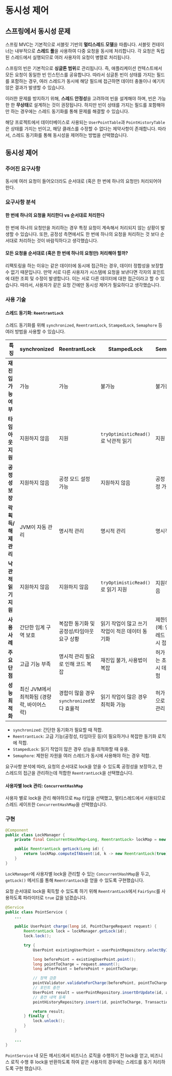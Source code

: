 # 동시성 제어

## 스프링에서 동시성 문제
스프링 MVC는 기본적으로 서블릿 기반의 **멀티스레드 모델**을 따릅니다. 
서블릿 컨테이너는 내부적으로 **스레드 풀**을 사용하여 다중 요청을 동시에 처리합니다. 
각 요청은 독립된 스레드에서 실행되므로 여러 사용자의 요청이 병렬로 처리됩니다.

스프링의 빈은 기본적으로 **싱글톤 범위**로 관리됩니다. 
즉, 애플리케이션 컨텍스트에서 모든 요청이 동일한 빈 인스턴스를 공유합니다. 
따라서 싱글톤 빈이 상태를 가지는 필드를 포함하는 경우, 여러 스레드가 동시에 해당 필드에 접근하면 데이터 충돌이나 예기치 않은 결과가 발생할 수 있습니다.

이러한 문제를 방지하기 위해, **스레드 안정성**을 고려하여 빈을 설계해야 하며, 빈은 가능한 한 **무상태**로 설계하는 것이 권장됩니다. 
하지만 빈이 상태를 가지는 필드를 포함해야만 하는 경우에는 스레드 동기화를 통해 문제를 해결할 수 있습니다.

해당 프로젝트에서 데이터베이스로 사용되는 `UserPointTable`과 `PointHistoryTable`은 상태를 가지는 빈이고, 해당 클래스를 수정할 수 없다는 제약사항이 존재합니다. 
따라서, 스레드 동기화를 통해 동시성을 제어하는 방법을 선택했습니다.

## 동시성 제어

### 주어진 요구사항

동시에 여러 요청이 들어오더라도 순서대로 (혹은 한 번에 하나의 요청만) 처리되어야 한다.

### 요구사항 분석

#### 한 번에 하나의 요청을 처리한다 vs 순서대로 처리한다

한 번에 하나의 요청만을 처리하는 경우 특정 요청이 계속해서 처리되지 않는 상황이 발생할 수 있습니다. 
또한, 공정성 측면에서도 한 번에 하나의 요청을 처리하는 것 보다 순서대로 처리하는 것이 바람직하다고 생각했습니다.

#### 모든 요청을 순서대로 (혹은 한 번에 하나의 요청만) 처리해야 할까?

리팩토링을 하는 이유는 같은 데이터에 동시에 접근하는 경우, 데이터 정합성을 보장할 수 없기 때문입니다. 
만약 서로 다른 사용자가 시스템에 요청을 보낸다면 각자의 포인트에 대한 조회 및 수정이 발생합니다. 
이는 서로 다른 데이터에 대한 접근이라고 할 수 있습니다.
따라서, 사용자가 같은 요청 간에만 동시성 제어가 필요하다고 생각했습니다.

### 사용 기술

#### 스레드 동기화: `ReentrantLock`

스레드 동기화를 위해 `synchronized`, `ReentrantLock`, `StampedLock`, `Semaphore` 등 여러 방법을 사용할 수 있습니다.

| **특징** | **synchronized**                                              | **ReentrantLock**                                             | **StampedLock**                                              | **Semaphore**                                                |
|-----------------------|-------------------------------------------------------------|-------------------------------------------------------------|-------------------------------------------------------------|-------------------------------------------------------------|
| **재진입 가능 여부**     | 가능                                                        | 가능                                                        | 불가능                                                      | 불가능                                                      |
| **타임아웃 지원**       | 지원하지 않음                                                | 지원                                       | `tryOptimisticRead()`로 낙관적 읽기                         | 지원                                   |
| **공정성 보장**         | 지원하지 않음                                                | 공정 모드 설정 가능              | 지원하지 않음                                                | 공정 모드 설정 가능       |
| **락 획득/해제 관리**   | JVM이 자동 관리                                              | 명시적 관리                    | 명시적 관리                     | 명시적 관리                    |
| **낙관적 읽기 지원**    | 지원하지 않음                                                | 지원하지 않음                                                | `tryOptimisticRead()`로 읽기 지원                           | 지원하지 않음                                                |
| **사용 사례**           | 간단한 임계 구역 보호                                        | 복잡한 동기화 및 공정성/타임아웃 요구 상황                   | 읽기 작업이 많고 쓰기 작업이 적은 데이터 동기화             | 제한된 자원(예: 연결, 쓰레드 풀)의 동시 접근 관리            |
| **주요 단점**           | 고급 기능 부족                                               | 명시적 관리 필요로 인해 코드 복잡                            | 재진입 불가, 사용법이 복잡                                   | 허가 누락 또는 초과 관리 시 데드락 위험                     |
| **성능 최적화**         | 최신 JVM에서 최적화됨 (경량 락, 바이어스 락)                 | 경합이 많을 경우 `synchronized`보다 효율적                   | 읽기 작업이 많은 경우 최적화 가능                            | 허가 수 기반으로 효율적 관리                                 |

- `synchronized`: 간단한 동기화가 필요할 때 적합.
- `ReentrantLock`: 고급 기능(공정성, 타임아웃 등)이 필요하거나 복잡한 동기화 로직에 적합.
- `StampedLock`: 읽기 작업이 많은 경우 성능을 최적화할 때 유용.
- `Semaphore`: 제한된 자원을 여러 스레드가 동시에 사용해야 하는 경우 적합.

요구사항 분석에 따라, 요청의 순서대로 lock을 얻을 수 있도록 공정성을 보장하고, 한 스레드의 접근을 관리하는데 적합한 `ReentrantLock`을 선택했습니다.

#### 사용자별 lock 관리: `ConcurrentHashMap`

사용자 별로 lock을 관리 해야하므로 `Map` 타입을 선택했고, 멀티스레드에서 사용되므로 스레드 세이프한 `ConcurrentHashMap`을 선택했습니다.

### 구현

```java
@Component
public class LockManager {
    private final ConcurrentHashMap<Long, ReentrantLock> lockMap = new ConcurrentHashMap<>();

    public ReentrantLock getLock(Long id) {
        return lockMap.computeIfAbsent(id, k -> new ReentrantLock(true));
    }
}
```

`LockManager`에 사용자별 lock을 관리할 수 있는 `ConcurrentHashMap`을 두고, `getLock()` 메서드를 통해 `ReentrantLock`을 얻을 수 있도록 구현했습니다.

요청 순서대로 lock을 획득할 수 있도록 하기 위해 `ReentrantLock`에서 `FairSync`를 사용하도록 파라미터로 `true` 값을 넘겼습니다.

```java
@Service
public class PointService {
    ...
    
    public UserPoint charge(long id, PointChargeRequest request) {
        ReentrantLock lock = lockManager.getLock(id);
        lock.lock();

        try {
            UserPoint existingUserPoint = userPointRepository.selectById(id);

            long beforePoint = existingUserPoint.point();
            long pointToCharge = request.amount();
            long afterPoint = beforePoint + pointToCharge;

            // 정책 검증
            pointValidator.validateForCharge(beforePoint, pointToCharge);
            // 포인트 충전
            UserPoint result = userPointRepository.insertOrUpdate(id, afterPoint);
            // 충전 내역 등록
            pointHistoryRepository.insert(id, pointToCharge, TransactionType.CHARGE, result.updateMillis());

            return result;
        } finally {
            lock.unlock();
        }
    }
    
    ...
}
```

`PointService` 내 모든 메서드에서 비즈니스 로직을 수행하기 전 lock을 얻고, 비즈니스 로직 수행 후 lock을 반환하도록 하여 같은 사용자의 경우에는 스레드를 동기 처리하도록 구현 했습니다.
